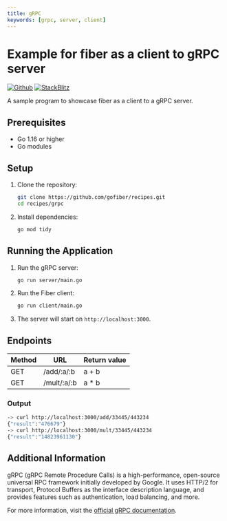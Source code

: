 ```yaml
---
title: gRPC
keywords: [grpc, server, client]
---
```


# Example for fiber as a client to gRPC server

[![Github](https://img.shields.io/static/v1?label=&message=Github&color=2ea44f&style=for-the-badge&logo=github)](https://github.com/gofiber/recipes/tree/master/grpc) [![StackBlitz](https://img.shields.io/static/v1?label=&message=StackBlitz&color=2ea44f&style=for-the-badge&logo=StackBlitz)](https://stackblitz.com/github/gofiber/recipes/tree/master/grpc)

A sample program to showcase fiber as a client to a gRPC server.

## Prerequisites

- Go 1.16 or higher
- Go modules

## Setup

1. Clone the repository:

    ```sh
    git clone https://github.com/gofiber/recipes.git
    cd recipes/grpc
    ```

2. Install dependencies:

    ```sh
    go mod tidy
    ```

## Running the Application

1. Run the gRPC server:

    ```sh
    go run server/main.go
    ```

2. Run the Fiber client:

    ```sh
    go run client/main.go
    ```

3. The server will start on `http://localhost:3000`.

## Endpoints

| Method | URL           | Return value |
| ------ | ------------- | ------------ |
| GET    | /add/:a/:b    | a + b        |
| GET    | /mult/:a/:b   | a \* b       |

### Output

```bash
-> curl http://localhost:3000/add/33445/443234
{"result":"476679"}
-> curl http://localhost:3000/mult/33445/443234
{"result":"14823961130"}
```

## Additional Information

gRPC (gRPC Remote Procedure Calls) is a high-performance, open-source universal RPC framework initially developed by Google. It uses HTTP/2 for transport, Protocol Buffers as the interface description language, and provides features such as authentication, load balancing, and more.

For more information, visit the [official gRPC documentation](https://grpc.io/docs/).
